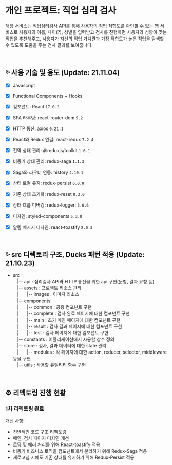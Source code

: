 # 개인 프로젝트: 직업 심리 검사

해당 서비스는 [직업심리검사 API](https://www.career.go.kr/cnet/front/openapi/openApiTestCenter.do)를 통해 사용자의 직업 적합도를 확인할 수 있는 웹 서비스로 사용자의 이름, 나이(?), 성별을 입력받고 검사를 진행하면 사용자와 성향이 맞는 직업을 추천해주고, 사용자가 자신의 직업 가치관과 가장 적합도가 높은 직업을 탐색할 수 있도록 도움을 주는 검사 결과를 보여줍니다.

<br/>

## 💦 사용 기술 및 용도 (Update: 21.11.04)

- [x] Javascript
- [x] Functional Components + Hooks
- [x] 컴포넌트: React `17.0.2`
- [x] SPA 라우팅: react-router-dom `5.2`
- [x] HTTP 통신: axios `0.21.1`
- [x] React와 Redux 연결: react-redux `7.2.4`
- [x] 전역 상태 관리: @reduxjs/toolkit `1.6.1`
- [x] 비동기 상태 관리: redux-saga `1.1.3`
- [x] Saga와 라우터 연동: history `4.10.1`
- [x] 상태 로컬 유지: redux-persist `6.0.0`
- [x] 기존 상태 초기화: redux-reset `0.3.0`
- [x] 상태 흐름 디버깅: redux-logger: `3.0.6`
- [x] 디자인: styled-components `5.3.0`
- [x] 알림 메시지 디자인: react-toastify `8.0.3`



<br/>

## 💦 src 디렉토리 구조, Ducks 패턴 적용 (Update: 21.10.23)

- src  
ㅤ|-- api : 심리검사 API와 HTTP 통신을 위한 api 구현(문항, 결과 요청 등)  
ㅤ|-- assets : 프로젝트 리소스 관리  
ㅤ|ㅤㅤ|-- images : 이미지 리소스  
ㅤ|-- components  
ㅤ|ㅤㅤ|-- common : 공용 컴포넌트 구현  
ㅤ|ㅤㅤ|-- complete : 검사 완료 페이지에 대한 컴포넌트 구현  
ㅤ|ㅤㅤ|-- main : 초기 메인 페이지에 대한 컴포넌트 구현  
ㅤ|ㅤㅤ|-- result : 검사 결과 페이지에 대한 컴포넌트 구현  
ㅤ|ㅤㅤ|-- test : 검사 페이지에 대한 컴포넌트 구현  
ㅤ|-- constants : 어플리케이션에서 사용할 상수 정의  
ㅤ|-- store : 검사, 결과 데이터에 대한 state 관리  
ㅤ|ㅤㅤ|-- modules : 각 페이지에 대한 action, reducer, selector, middleware 등을 구현  
ㅤ|-- utils : 사용할 유틸리티 함수 구현  

<br/>

## ⚙ 리펙토링 진행 현황

### 1차 리펙토링 완료
개선 사항: 
- 전반적인 코드 구조 리펙토링
- 메인, 검사 페이지 디자인 개선
- 로딩 및 에러 처리를 위해 React-toastify 적용
- 비동기 비즈니스 로직을 컴포넌트에서 분리하기 위해 Redux-Saga 적용
- 새로고침 시에도 기존 상태를 유지하기 위해 Redux-Persist 적용
